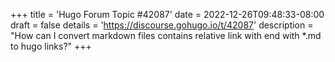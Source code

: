 +++
title = 'Hugo Forum Topic #42087'
date = 2022-12-26T09:48:33-08:00
draft = false
details = 'https://discourse.gohugo.io/t/42087'
description = "How can I convert markdown files contains relative link with end with *.md to hugo links?"
+++
